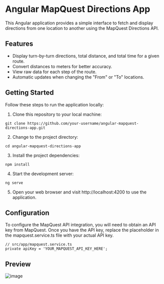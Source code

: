 # Angular MapQuest Directions App

This Angular application provides a simple interface to fetch and display directions from one location to another using the MapQuest Directions API.

## Features

- Display turn-by-turn directions, total distance, and total time for a given route.
- Convert distances to meters for better accuracy.
- View raw data for each step of the route.
- Automatic updates when changing the "From" or "To" locations.

## Getting Started

Follow these steps to run the application locally:

1. Clone this repository to your local machine:

```
git clone https://github.com/your-username/angular-mapquest-directions-app.git
```

2. Change to the project directory:

```
cd angular-mapquest-directions-app
```

3. Install the project dependencies:

```
npm install
```

4. Start the development server:

```
ng serve
```

5. Open your web browser and visit http://localhost:4200 to use the application.

## Configuration

To configure the MapQuest API integration, you will need to obtain an API key from MapQuest. Once you have the API key, replace the placeholder in the mapquest.service.ts file with your actual API key.

```
// src/app/mapquest.service.ts
private apiKey = 'YOUR_MAPQUEST_API_KEY_HERE';
```

## Preview

![image](https://github.com/dimicodes/MapQuest-Angular-Project/assets/45632694/b0ceadc3-7659-4918-a65c-48d81a5b8f61)
